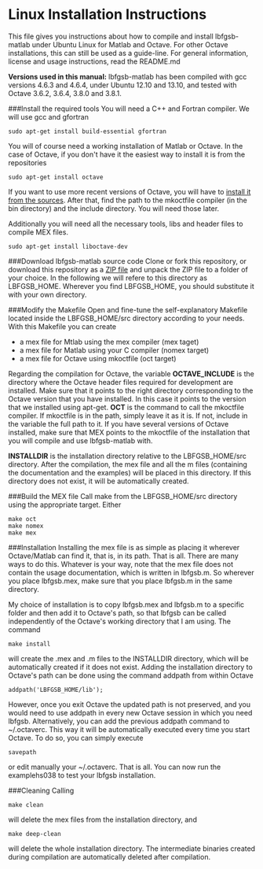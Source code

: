 # Linux Installation Instructions

This file gives you instructions about how to compile and install lbfgsb-matlab under Ubuntu Linux for Matlab and Octave. For other Octave installations, this can still be used as a guide-line. For general information, license and usage instructions, read the README.md

**Versions used in this manual:**
lbfgsb-matlab has been compiled with gcc versions 4.6.3 and 4.6.4, under Ubuntu 12.10 and 13.10, and tested with Octave 3.6.2, 3.6.4, 3.8.0 and 3.8.1.

###Install the required tools
You will need a C++ and Fortran compiler. We will use gcc and gfortran

    sudo apt-get install build-essential gfortran

You will of course need a working installation of Matlab or Octave. In the case of Octave, if you don't have it the easiest way to install it is from the repositories

    sudo apt-get install octave

If you want to use more recent versions of Octave, you will have to [install it from the sources](http://www.gnu.org/software/octave/doc/interpreter/Installation.html).
After that, find the path to the mkoctfile compiler (in the bin directory) and the include directory. You will need those later.

Additionally you will need all the necessary tools, libs and header files to compile MEX
files.

    sudo apt-get install liboctave-dev


###Download lbfgsb-matlab source code
Clone or fork this repository, or download this repository as a
[ZIP file](https://github.com/josombio/lbfgsb-matlab/archive/master.zip)
and unpack the ZIP file to a folder of your choice. In the following we will refere to this directory as LBFGSB_HOME. 
Wherever you find LBFGSB_HOME, you should substitute it with your own directory.

###Modify the Makefile
Open and fine-tune the self-explanatory Makefile located inside the LBFGSB_HOME/src directory according to your needs. With this Makefile you can create
- a mex file for Mtlab using the mex compiler (mex taget)
- a mex file for Matlab using your C compiler (nomex target)
- a mex file for Octave using mkoctfile (oct target)

Regarding the compilation for Octave, the variable **OCTAVE_INCLUDE** is the directory where the Octave header files required for development are installed. Make sure that it points to the right directory corresponding to the Octave version that you have installed. In this case it points to the version that we installed using apt-get. **OCT** is the command to call the mkoctfile compiler. If mkoctfile is in the path, simply leave it as it is. If not, include in the variable the full path to it. If you have several versions of Octave installed, make sure that MEX points to the mkoctfile of the installation that you will compile and use lbfgsb-matlab with.
    
**INSTALLDIR** is the installation directory relative to the LBFGSB_HOME/src directory. After the compilation, the mex file and all the m files (containing the documentation and the examples) will be placed in this directory. If this directory does not exist, it will be automatically created.

###Build the MEX file
Call make from the LBFGSB_HOME/src directory using the appropriate target. Either

    make oct
    make nomex 
    make mex

###Installation
Installing the mex file is as simple as placing it wherever Octave/Matlab can find it, that is, in its path. That is all. There are many ways to do this. Whatever is your way, note that the mex file does not contain the usage documentation, which is written in lbfgsb.m. So wherever you place lbfgsb.mex, make sure that you place lbfgsb.m in the same directory.

My choice of installation is to copy lbfgsb.mex and lbfgsb.m to a specific folder and then add it to Octave's path, so that lbfgsb can be called independently of the Octave's working directory that I am using. The command

    make install

will create the .mex and .m files to the INSTALLDIR directory, which will be automatically created if it does not exist. Adding the installation directory to Octave's path can be done using the command addpath from within Octave

    addpath('LBFGSB_HOME/lib');

However, once you exit Octave the updated path is not preserved, and you would need to use addpath in every new Octave session in which you need lbfgsb. Alternatively, you can add the previous addpath command to ~/.octaverc. This way it will be automatically executed every time you start Octave. To do so, you can simply execute

    savepath

or edit manually your  ~/.octaverc. That is all. You can now run the examplehs038 to test your lbfgsb installation.

###Cleaning
Calling

    make clean

will delete the mex files from the installation directory, and 

    make deep-clean

will delete the whole installation directory. The intermediate binaries created during compilation are automatically deleted after compilation.

